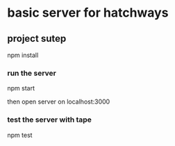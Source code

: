 # basic server for hatchways

## project sutep
npm install

### run the server

npm start

then open server on localhost:3000

### test the server with tape

npm test

